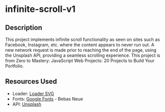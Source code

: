 # infinite-scroll-v1

## Description
This project implements infinite scroll functionality as seen on sites such as Facebook, Instagram, etc. where the content appears to never run out. A new network request is made prior to reaching the end of the page, using the Unsplash API, providing a seamless scrolling experience. This project is from Zero to Mastery: JavaScript Web Projects: 20 Projects to Build Your Portfolio.

## Resources Used
- Loader: [Loader SVG](loading.io)
- Fonts: [Google Fonts](fonts.google.com) - Bebas Neue
- API: [Unsplash](https://unsplash.com/documentation#getting-started)
